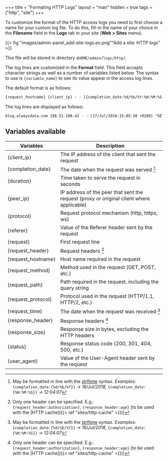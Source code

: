 +++
title = "Formating HTTP Logs"
layout = "man"
hidden = true
tags = ["http", "site"]
+++

To customize the format of the HTTP access logs you need to first choose a name for your custom log file. To do this, fill-in the name of your choice in the **Filename** field in the **Logs** tab in your site (**Web > Sites** menu).

{{< fig "images/admin-panel_add-site-logs.en.png""Add a site: HTTP logs" >}}

This file will be stored in directory `$HOME/admin/logs/http/`.

The log lines are customized in the **Format** field. This field accepts character strings as well as a number of variables listed below. The syntax to use is `{variable_name}` to see its value appear in the access log lines.

The default format is as follows:

```txt
{request_hostname} {client_ip} - - [{completion_date:%d/%b/%Y:%H:%M:%S %z}] {request} {status} {response_size} {referer} {user_agent}
```

The log lines are displayed as follows:

```txt
blog.alwaysdata.com 198.51.100.42 - - [17/Jul/2018:15:05:30 +0200] "GET / HTTP/1.1" 200 10975 "https://www.alwaysdata.com/fr/" "Mozilla/5.0 (X11; Linux x86_64) AppleWebKit/537.36 (KHTML, like Gecko) Chrome/67.0.3396.87 Safari/537.36"
```

## Variables available

| Variables          | Description                                                                              |
| ------------------ | ---------------------------------------------------------------------------------------- |
| {client_ip}        | The IP address of the client that sent the request                                       |
| {completion_date}  | The date when the request was served [^1]                                                |
| {duration}         | Time taken to serve the request in seconds                                               |
| {peer_ip}          | IP address of the peer that sent the request (proxy or original client where applicable) |
| {protocol}         | Request protocol mechanism (http, https, ws)                                             |
| {referer}          | Value of the Referer header sent by the request                                          |
| {request}          | First request line                                                                       |
| {request_header}   | Request headers [^2]                                                                     |
| {request_hostname} | Host name required in the request                                                        |
| {request_method}   | Method used in the request (GET, POST, etc.)                                             |
| {request_path}     | Path required in the request, including the query string                                 |
| {request_protocol} | Protocol used in the request (HTTP/1.1, HTTP/2, etc.)                                    |
| {request_time}     | The date when the request was received [^1]                                              |
| {response_header}  | Response headers [^2]                                                                    |
| {response_size}    | Response size in bytes, excluding the HTTP headers                                       |
| {status}           | Response status code (200, 301, 404, 500, etc.)                                          |
| {user_agent}       | Value of the User-Agent header sent by the request                                       |


[^1]: May be formatted in line with the [strftime](https://docs.python.org/3.6/library/datetime.html?highlight=strftime#strftime-strptime-behavior) syntax. *Examples:* `{completion_date:{%d/%b/%Y}}` *→ 16/Jul/2018,* `{completion_date:{%H:%M:%S}}` *→ 12:04:07*
[^2]: Only one header can be specified. E.g.: `{request_header:authorization}`, `{response_header:age}` (to be used with the [HTTP cache]({{< ref "sites/http-cache" >}}))
